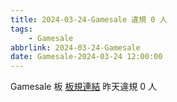 ```yaml
---
title: 2024-03-24-Gamesale 違規 0 人
tags:
    - Gamesale
abbrlink: 2024-03-24-Gamesale
date: Gamesale-2024-03-24 12:00:00
---
```

Gamesale 板 [板規連結](https://www.ptt.cc/bbs/Gossiping/M.1637425085.A.07D.html)
昨天違規 0 人

